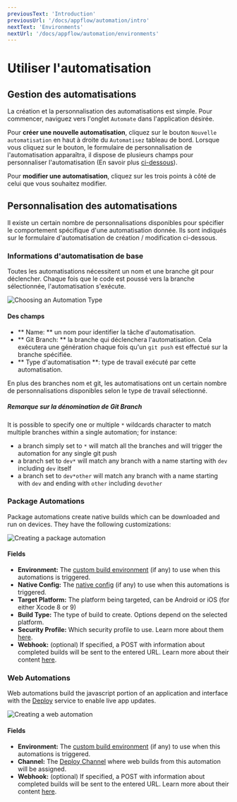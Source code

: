 ```yaml
---
previousText: 'Introduction'
previousUrl: '/docs/appflow/automation/intro'
nextText: 'Environments'
nextUrl: '/docs/appflow/automation/environments'
---
```


# Utiliser l'automatisation

## Gestion des automatisations

La création et la personnalisation des automatisations est simple. Pour commencer, naviguez vers l'onglet `Automate` dans l'application désirée.

Pour **créer une nouvelle automatisation**, cliquez sur le bouton `Nouvelle automatisation` en haut à droite du `Automatisez` tableau de bord. Lorsque vous cliquez sur le bouton, le formulaire de personnalisation de l'automatisation apparaîtra, il dispose de plusieurs champs pour personnaliser l'automatisation (En savoir plus [ci-dessous](#customizing-automations)).

Pour **modifier une automatisation**, cliquez sur les trois points à côté de celui que vous souhaitez modifier.

## Personnalisation des automatisations

Il existe un certain nombre de personnalisations disponibles pour spécifier le comportement spécifique d'une automatisation donnée. Ils sont indiqués sur le formulaire d'automatisation de création / modification ci-dessous.

### Informations d'automatisation de base

Toutes les automatisations nécessitent un nom et une branche git pour déclencher. Chaque fois que le code est poussé vers la branche sélectionnée, l'automatisation s'exécute.

![Choosing an Automation Type](/docs/assets/img/appflow/ss-automation-create-type.png)

#### Des champs

* ** Name: ** un nom pour identifier la tâche d'automatisation.
* ** Git Branch: ** la branche qui déclenchera l'automatisation. Cela exécutera une génération chaque fois qu'un ` git push ` est effectué sur la branche spécifiée.
* ** Type d'automatisation **: type de travail exécuté par cette automatisation.

En plus des branches nom et git, les automatisations ont un certain nombre de personnalisations disponibles selon le type de travail sélectionné.

##### Remarque sur la dénomination de Git Branch

It is possible to specify one or multiple `*` wildcards character to match multiple branches within a single automation; for instance:

* a branch simply set to `*` will match all the branches and will trigger the automation for any single git push
* a branch set to `dev*` will match any branch with a name starting with `dev` including `dev` itself
* a branch set to `dev*other` will match any branch with a name starting with `dev` and ending with `other` including `devother`

### Package Automations

Package automations create native builds which can be downloaded and run on devices. They have the following customizations:

![Creating a package automation](/docs/assets/img/appflow/ss-automation-create-package.png)

#### Fields

* **Environment:** The [custom build environment](/docs/appflow/environments/#custom-environments) (if any) to use when this automations is triggered.
* **Native Config:** The [native config](/docs/appflow/package/intro#native-configs) (if any) to use when this automations is triggered.
* **Target Platform:** The platform being targeted, can be Android or iOS (for either Xcode 8 or 9)
* **Build Type:** The type of build to create. Options depend on the selected platform.
* **Security Profile:** Which security profile to use. Learn more about them [here](/docs/appflow/package/credentials).
* **Webhook:** (optional) If specified, a POST with information about completed builds will be sent to the entered URL. Learn more about their content [here](/docs/appflow/automation/webhooks).

### Web Automations

Web automations build the javascript portion of an application and interface with the [Deploy](/docs/appflow/deploy/intro) service to enable live app updates.

![Creating a web automation](/docs/assets/img/appflow/ss-automation-create-web.png)

#### Fields

* **Environment:** The [custom build environment](/docs/appflow/environments/#custom-environments) (if any) to use when this automations is triggered.
* **Channel:** The [Deploy Channel](/docs/appflow/deploy/channels) where web builds from this automation will be assigned.
* **Webhook:** (optional) If specified, a POST with information about completed builds will be sent to the entered URL. Learn more about their content [here](/docs/appflow/automation/webhooks).